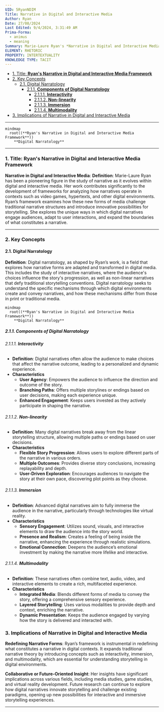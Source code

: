 ```yaml
---
UID: 5RyanNDIM
Title: Narrative in Digital and Interactive Media
Author: Ryan
Date: 27/08/2024
Last Edited: 9/4/2024, 3:31:49 AM
Prima-Forma:
  - animus
  - meaning
Summary: Marie-Laure Ryan's *Narrative in Digital and Interactive Media* framework explores how digital narratives, such as video games and hypertexts, challenge traditional storytelling through interactivity, non-linearity, and immersion. Her work redefines narrative forms in digital environments and influences media and game studies by analyzing how user interactions shape narrative experiences.
ELEMENT: RHETORIC
PROPERTY: INTERTEXTUALITY
KNOWLEDGE TYPE: TACIT
---
```


- [1. Title: **Ryan's Narrative in Digital and Interactive Media Framework**](#1-title-ryans-narrative-in-digital-and-interactive-media-framework)
- [2. Key Concepts](#2-key-concepts)
  - [2.1. Digital Narratology](#21-digital-narratology)
    - [2.1.1. **Components of Digital Narratology**](#211-components-of-digital-narratology)
      - [2.1.1.1. **Interactivity**](#2111-interactivity)
      - [2.1.1.2. **Non-linearity**](#2112-non-linearity)
      - [2.1.1.3. **Immersion**](#2113-immersion)
      - [2.1.1.4. **Multimodality**](#2114-multimodality)
- [3. Implications of Narrative in Digital and Interactive Media](#3-implications-of-narrative-in-digital-and-interactive-media)

---

```mermaid
mindmap
  root((**Ryan's Narrative in Digital and Interactive Media Framework**))
    **Digital Narratology**
```

---

### 1. Title: **Ryan's Narrative in Digital and Interactive Media Framework**

**Narrative in Digital and Interactive Media**:
**Definition**: Marie-Laure Ryan has been a pioneering figure in the study of narrative as it evolves within digital and interactive media. Her work contributes significantly to the development of frameworks for analyzing how narratives operate in contexts such as video games, hypertexts, and other digital environments. Ryan’s framework examines how these new forms of media challenge traditional narrative structures and introduce innovative possibilities for storytelling. She explores the unique ways in which digital narratives engage audiences, adapt to user interactions, and expand the boundaries of what constitutes a narrative.

---

### 2. Key Concepts

#### 2.1. Digital Narratology

**Definition**:
Digital narratology, as shaped by Ryan’s work, is a field that explores how narrative forms are adapted and transformed in digital media. This includes the study of interactive narratives, where the audience's choices influence the story's progression, as well as non-linear narratives that defy traditional storytelling conventions. Digital narratology seeks to understand the specific mechanisms through which digital environments create and convey narratives, and how these mechanisms differ from those in print or traditional media.

```mermaid
mindmap
  root((**Ryan's Narrative in Digital and Interactive Media Framework**))
    **Digital Narratology**
```

##### 2.1.1. **Components of Digital Narratology**

###### 2.1.1.1. **Interactivity**

- **Definition**: Digital narratives often allow the audience to make choices that affect the narrative outcome, leading to a personalized and dynamic experience.
- **Characteristics**
  - **User Agency**: Empowers the audience to influence the direction and outcome of the story.
  - **Branching Paths**: Offers multiple storylines or endings based on user decisions, making each experience unique.
  - **Enhanced Engagement**: Keeps users invested as they actively participate in shaping the narrative.

###### 2.1.1.2. **Non-linearity**

- **Definition**: Many digital narratives break away from the linear storytelling structure, allowing multiple paths or endings based on user decisions.
- **Characteristics**
  - **Flexible Story Progression**: Allows users to explore different parts of the narrative in various orders.
  - **Multiple Outcomes**: Provides diverse story conclusions, increasing replayability and depth.
  - **User-Driven Exploration**: Encourages audiences to navigate the story at their own pace, discovering plot points as they choose.

###### 2.1.1.3. **Immersion**

- **Definition**: Advanced digital narratives aim to fully immerse the audience in the narrative, particularly through technologies like virtual reality.
- **Characteristics**
  - **Sensory Engagement**: Utilizes sound, visuals, and interactive elements to draw the audience into the story world.
  - **Presence and Realism**: Creates a feeling of being inside the narrative, enhancing the experience through realistic simulations.
  - **Emotional Connection**: Deepens the audience’s emotional investment by making the narrative more lifelike and interactive.

###### 2.1.1.4. **Multimodality**

- **Definition**: These narratives often combine text, audio, video, and interactive elements to create a rich, multifaceted experience.
- **Characteristics**
  - **Integrated Media**: Blends different forms of media to convey the story, offering a comprehensive sensory experience.
  - **Layered Storytelling**: Uses various modalities to provide depth and context, enriching the narrative.
  - **Dynamic Presentation**: Keeps the audience engaged by varying how the story is delivered and interacted with.

### 3. Implications of Narrative in Digital and Interactive Media

**Redefining Narrative Forms**:
Ryan’s framework is instrumental in redefining what constitutes a narrative in digital contexts. It expands traditional narrative theory by introducing concepts such as interactivity, immersion, and multimodality, which are essential for understanding storytelling in digital environments.

**Collaborative or Future-Oriented Insight**:
Her insights have significant implications across various fields, including media studies, game studies, and virtual reality development. Future research can continue to explore how digital narratives innovate storytelling and challenge existing paradigms, opening up new possibilities for interactive and immersive storytelling experiences.

---
